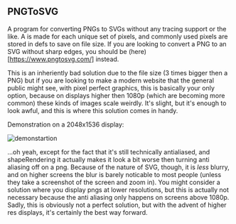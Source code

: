 ## PNGToSVG

A program for converting PNGs to SVGs without any tracing support or the like. A <rect> is made for each unique set of pixels, and commonly used pixels are stored in defs to save on file size. If you are looking to convert a PNG to an SVG without sharp edges, you should be (here)[https://www.pngtosvg.com/] instead.

This is an inheriently bad solution due to the file size (3 times bigger then a PNG) but if you are looking to make a modern website that the general public might see, with pixel perfect graphics, this is basically your only option, because on displays higher then 1080p (which are becoming more common) these kinds of images scale weirdly. It's slight, but it's enough to look awful, and this is where this solution comes in handy.

Demonstration on a 2048x1536 display:

![demonstartion](https://ioi-xd.net/files/demonstration.png)

...oh yeah, except for the fact that it's still technically antialiased, and shapeRendering it actually makes it look a bit worse then turning anti aliasing off on a png. Because of the nature of SVG, though, it is *less* blurry, and on higher screens the blur is barely noticable to most people (unless they take a screenshot of the screen and zoom in). You might consider a solution where you display pngs at lower resolutions, but this is actually not necessary because the anti aliasing only happens on screens above 1080p. Sadly, this is obviously not a perfect solution, but with the advent of higher res displays, it's certainly the best way forward.